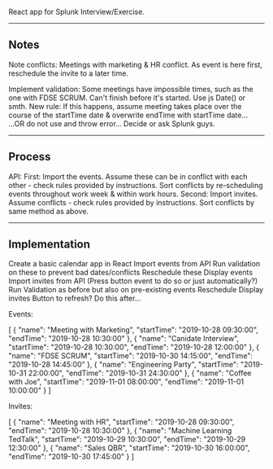 React app for Splunk Interview/Exercise.

-----------------------------------------------------------------------------------------------------------------
Notes
-----------------------------------------------------------------------------------------------------------------
Note conflicts:
Meetings with marketing & HR conflict. As event is here first, reschedule the invite to a later time.

Implement validation: Some meetings have impossible times, such as the one with FDSE SCRUM. Can't finish before it's started.
    Use js Date() or smth. 
    New rule: If this happens, assume meeting takes place over the course of the startTime date & overwrite endTime with startTime date...
    ...OR do not use and throw error...
    Decide or ask Splunk guys.

-----------------------------------------------------------------------------------------------------------------
Process
-----------------------------------------------------------------------------------------------------------------
API:
First: Import the events. Assume these can be in conflict with each other - check rules provided by instructions.
    Sort conflicts by re-scheduling events throughout work week & within work hours.
Second: Import invites. Assume conflicts - check rules provided by instructions.
    Sort conflicts by same method as above.

-----------------------------------------------------------------------------------------------------------------
Implementation
-----------------------------------------------------------------------------------------------------------------
Create a basic calendar app in React
Import events from API
    Run validation on these to prevent bad dates/conflicts
    Reschedule these
    Display events
Import invites from API (Press button event to do so or just automatically?)
    Run Validation as before but also on pre-existing events
    Reschedule
    Display invites
Button to refresh? Do this after...

Events:

[
    {
        "name": "Meeting with Marketing",
        "startTime": "2019-10-28 09:30:00",
        "endTime": "2019-10-28 10:30:00"
    },
    {
        "name": "Canidate Interview",
        "startTime": "2019-10-28 10:30:00",
        "endTime": "2019-10-28 12:00:00"
    },
    {
        "name": "FDSE SCRUM",
        "startTime": "2019-10-30 14:15:00",
        "endTime": "2019-10-28 14:45:00"
    },
    {
        "name": "Engineering Party",
        "startTime": "2019-10-31 22:00:00",
        "endTime": "2019-10-31 24:30:00"
    },
    {
        "name": "Coffee with Joe",
        "startTime": "2019-11-01 08:00:00",
        "endTime": "2019-11-01 10:00:00"
    }
]

Invites:

[
    {
        "name": "Meeting with HR",
        "startTime": "2019-10-28 09:30:00",
        "endTime": "2019-10-28 10:30:00"
    },
    {
        "name": "Machine Learning TedTalk",
        "startTime": "2019-10-29 10:30:00",
        "endTime": "2019-10-29 12:30:00"
    },
    {
        "name": "Sales QBR",
        "startTime": "2019-10-30 16:00:00",
        "endTime": "2019-10-30 17:45:00"
    }
]
